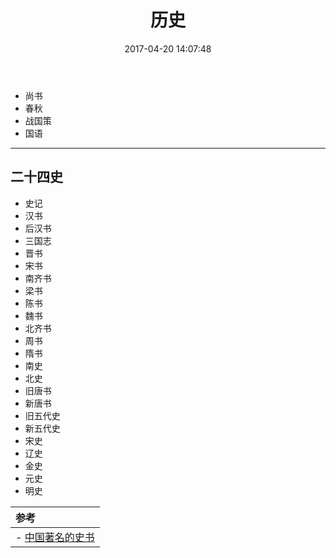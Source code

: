 ﻿---
title: 历史
date: 2017-04-20 14:07:48
tags:
---
- 尚书
- 春秋
- 战国策
- 国语
---
**二十四史**
---

- 史记
- 汉书
- 后汉书
- 三国志
- 晋书
- 宋书
- 南齐书
- 梁书
- 陈书
- 魏书
- 北齐书
- 周书
- 隋书
- 南史
- 北史
- 旧唐书
- 新唐书
- 旧五代史
- 新五代史
- 宋史
- 辽史
- 金史
- 元史
- 明史

<!--more-->

|参考|
|:--|
|- [中国著名的史书](http://tieba.baidu.com/f?kz=1898270674&mo_device=1&ssid=0&from=1015785e&uid=0&pu=usm@1,sz@1320_2001,ta@iphone_1_9.3_3_601&bd_page_type=1&baiduid=CAABCC1E08748983A485D94450755BA8&tj=www_normal_4_0_10_title?pn=0&&red_tag=d1670011936)|